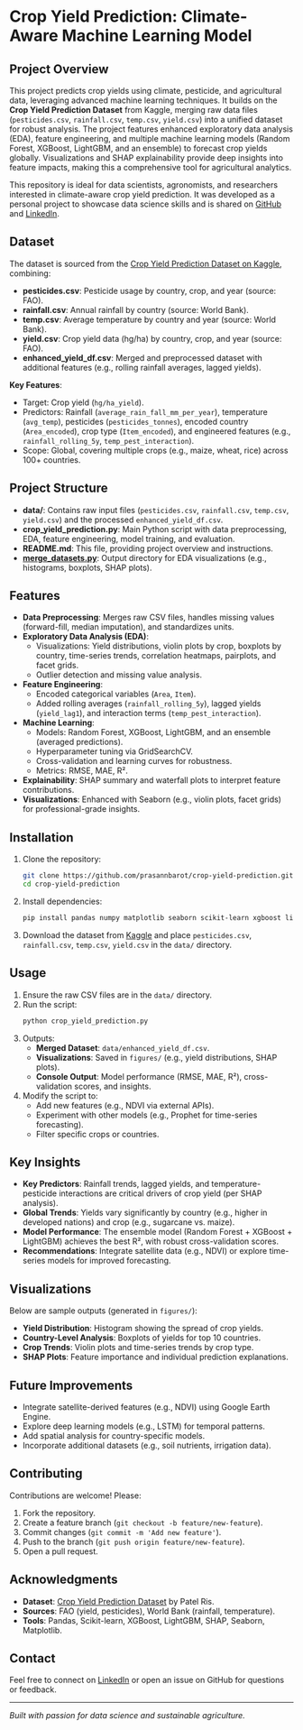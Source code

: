 # Crop Yield Prediction: Climate-Aware Machine Learning Model

## Project Overview
This project predicts crop yields using climate, pesticide, and agricultural data, leveraging advanced machine learning techniques. It builds on the **Crop Yield Prediction Dataset** from Kaggle, merging raw data files (`pesticides.csv`, `rainfall.csv`, `temp.csv`, `yield.csv`) into a unified dataset for robust analysis. The project features enhanced exploratory data analysis (EDA), feature engineering, and multiple machine learning models (Random Forest, XGBoost, LightGBM, and an ensemble) to forecast crop yields globally. Visualizations and SHAP explainability provide deep insights into feature impacts, making this a comprehensive tool for agricultural analytics.

This repository is ideal for data scientists, agronomists, and researchers interested in climate-aware crop yield prediction. It was developed as a personal project to showcase data science skills and is shared on [GitHub](https://github.com/prasannbarot) and [LinkedIn](https://www.linkedin.com/in/prasannbarot/).

## Dataset
The dataset is sourced from the [Crop Yield Prediction Dataset on Kaggle](https://www.kaggle.com/datasets/patelris/crop-yield-prediction-dataset), combining:
- **pesticides.csv**: Pesticide usage by country, crop, and year (source: FAO).
- **rainfall.csv**: Annual rainfall by country (source: World Bank).
- **temp.csv**: Average temperature by country and year (source: World Bank).
- **yield.csv**: Crop yield data (hg/ha) by country, crop, and year (source: FAO).
- **enhanced_yield_df.csv**: Merged and preprocessed dataset with additional features (e.g., rolling rainfall averages, lagged yields).

**Key Features**:
- Target: Crop yield (`hg/ha_yield`).
- Predictors: Rainfall (`average_rain_fall_mm_per_year`), temperature (`avg_temp`), pesticides (`pesticides_tonnes`), encoded country (`Area_encoded`), crop type (`Item_encoded`), and engineered features (e.g., `rainfall_rolling_5y`, `temp_pest_interaction`).
- Scope: Global, covering multiple crops (e.g., maize, wheat, rice) across 100+ countries.

## Project Structure
- **data/**: Contains raw input files (`pesticides.csv`, `rainfall.csv`, `temp.csv`, `yield.csv`) and the processed `enhanced_yield_df.csv`.
- **crop_yield_prediction.py**: Main Python script with data preprocessing, EDA, feature engineering, model training, and evaluation.
- **README.md**: This file, providing project overview and instructions.
- **[merge_datasets.py](merge_datasets.py)**: Output directory for EDA visualizations (e.g., histograms, boxplots, SHAP plots).

## Features
- **Data Preprocessing**: Merges raw CSV files, handles missing values (forward-fill, median imputation), and standardizes units.
- **Exploratory Data Analysis (EDA)**:
  - Visualizations: Yield distributions, violin plots by crop, boxplots by country, time-series trends, correlation heatmaps, pairplots, and facet grids.
  - Outlier detection and missing value analysis.
- **Feature Engineering**:
  - Encoded categorical variables (`Area`, `Item`).
  - Added rolling averages (`rainfall_rolling_5y`), lagged yields (`yield_lag1`), and interaction terms (`temp_pest_interaction`).
- **Machine Learning**:
  - Models: Random Forest, XGBoost, LightGBM, and an ensemble (averaged predictions).
  - Hyperparameter tuning via GridSearchCV.
  - Cross-validation and learning curves for robustness.
  - Metrics: RMSE, MAE, R².
- **Explainability**: SHAP summary and waterfall plots to interpret feature contributions.
- **Visualizations**: Enhanced with Seaborn (e.g., violin plots, facet grids) for professional-grade insights.

## Installation
1. Clone the repository:
   ```bash
   git clone https://github.com/prasannbarot/crop-yield-prediction.git
   cd crop-yield-prediction
   ```
2. Install dependencies:
   ```bash
   pip install pandas numpy matplotlib seaborn scikit-learn xgboost lightgbm shap
   ```
3. Download the dataset from [Kaggle](https://www.kaggle.com/datasets/patelris/crop-yield-prediction-dataset) and place `pesticides.csv`, `rainfall.csv`, `temp.csv`, `yield.csv` in the `data/` directory.

## Usage
1. Ensure the raw CSV files are in the `data/` directory.
2. Run the script:
   ```bash
   python crop_yield_prediction.py
   ```
3. Outputs:
   - **Merged Dataset**: `data/enhanced_yield_df.csv`.
   - **Visualizations**: Saved in `figures/` (e.g., yield distributions, SHAP plots).
   - **Console Output**: Model performance (RMSE, MAE, R²), cross-validation scores, and insights.
4. Modify the script to:
   - Add new features (e.g., NDVI via external APIs).
   - Experiment with other models (e.g., Prophet for time-series forecasting).
   - Filter specific crops or countries.

## Key Insights
- **Key Predictors**: Rainfall trends, lagged yields, and temperature-pesticide interactions are critical drivers of crop yield (per SHAP analysis).
- **Global Trends**: Yields vary significantly by country (e.g., higher in developed nations) and crop (e.g., sugarcane vs. maize).
- **Model Performance**: The ensemble model (Random Forest + XGBoost + LightGBM) achieves the best R², with robust cross-validation scores.
- **Recommendations**: Integrate satellite data (e.g., NDVI) or explore time-series models for improved forecasting.

## Visualizations
Below are sample outputs (generated in `figures/`):
- **Yield Distribution**: Histogram showing the spread of crop yields.
- **Country-Level Analysis**: Boxplots of yields for top 10 countries.
- **Crop Trends**: Violin plots and time-series trends by crop type.
- **SHAP Plots**: Feature importance and individual prediction explanations.

## Future Improvements
- Integrate satellite-derived features (e.g., NDVI) using Google Earth Engine.
- Explore deep learning models (e.g., LSTM) for temporal patterns.
- Add spatial analysis for country-specific models.
- Incorporate additional datasets (e.g., soil nutrients, irrigation data).

## Contributing
Contributions are welcome! Please:
1. Fork the repository.
2. Create a feature branch (`git checkout -b feature/new-feature`).
3. Commit changes (`git commit -m 'Add new feature'`).
4. Push to the branch (`git push origin feature/new-feature`).
5. Open a pull request.

## Acknowledgments
- **Dataset**: [Crop Yield Prediction Dataset](https://www.kaggle.com/datasets/patelris/crop-yield-prediction-dataset) by Patel Ris.
- **Sources**: FAO (yield, pesticides), World Bank (rainfall, temperature).
- **Tools**: Pandas, Scikit-learn, XGBoost, LightGBM, SHAP, Seaborn, Matplotlib.

## Contact
Feel free to connect on [LinkedIn](https://www.linkedin.com/in/prasannbarot/) or open an issue on GitHub for questions or feedback.

---

*Built with passion for data science and sustainable agriculture.*